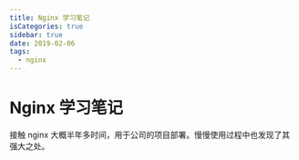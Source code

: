 ```yaml
---
title: Nginx 学习笔记
isCategories: true
sidebar: true
date: 2019-02-06
tags:
  - nginx
---
```


# Nginx 学习笔记

接触 nginx 大概半年多时间，用于公司的项目部署。慢慢使用过程中也发现了其强大之处。
